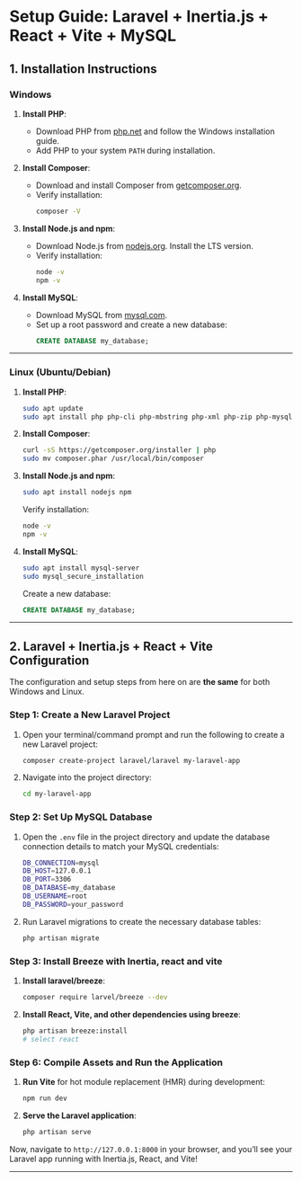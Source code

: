 
# Setup Guide: Laravel + Inertia.js + React + Vite + MySQL

## 1. Installation Instructions

### Windows

1. **Install PHP**:
   - Download PHP from [php.net](https://www.php.net/downloads) and follow the Windows installation guide.
   - Add PHP to your system `PATH` during installation.

2. **Install Composer**:
   - Download and install Composer from [getcomposer.org](https://getcomposer.org/download/).
   - Verify installation:
     ```bash
     composer -V
     ```

3. **Install Node.js and npm**:
   - Download Node.js from [nodejs.org](https://nodejs.org/). Install the LTS version.
   - Verify installation:
     ```bash
     node -v
     npm -v
     ```

4. **Install MySQL**:
   - Download MySQL from [mysql.com](https://dev.mysql.com/downloads/installer/).
   - Set up a root password and create a new database:
     ```sql
     CREATE DATABASE my_database;
     ```

---

### Linux (Ubuntu/Debian)

1. **Install PHP**:
   ```bash
   sudo apt update
   sudo apt install php php-cli php-mbstring php-xml php-zip php-mysql
   ```

2. **Install Composer**:
   ```bash
   curl -sS https://getcomposer.org/installer | php
   sudo mv composer.phar /usr/local/bin/composer
   ```

3. **Install Node.js and npm**:
   ```bash
   sudo apt install nodejs npm
   ```

   Verify installation:
   ```bash
   node -v
   npm -v
   ```

4. **Install MySQL**:
   ```bash
   sudo apt install mysql-server
   sudo mysql_secure_installation
   ```

   Create a new database:
   ```sql
   CREATE DATABASE my_database;
   ```

---

## 2. Laravel + Inertia.js + React + Vite Configuration

The configuration and setup steps from here on are **the same** for both Windows and Linux.

### Step 1: Create a New Laravel Project

1. Open your terminal/command prompt and run the following to create a new Laravel project:

   ```bash
   composer create-project laravel/laravel my-laravel-app
   ```

2. Navigate into the project directory:

   ```bash
   cd my-laravel-app
   ```

### Step 2: Set Up MySQL Database

1. Open the `.env` file in the project directory and update the database connection details to match your MySQL credentials:

   ```bash
   DB_CONNECTION=mysql
   DB_HOST=127.0.0.1
   DB_PORT=3306
   DB_DATABASE=my_database
   DB_USERNAME=root
   DB_PASSWORD=your_password
   ```

2. Run Laravel migrations to create the necessary database tables:

   ```bash
   php artisan migrate
   ```

### Step 3: Install Breeze with Inertia, react and vite

1. **Install laravel/breeze**:
   
   ```bash
   composer require larvel/breeze --dev
   ```

2. **Install React, Vite, and other dependencies using breeze**:

   ```bash
   php artisan breeze:install
   # select react
   ```


### Step 6: Compile Assets and Run the Application

1. **Run Vite** for hot module replacement (HMR) during development:

   ```bash
   npm run dev
   ```

2. **Serve the Laravel application**:

   ```bash
   php artisan serve
   ```

Now, navigate to `http://127.0.0.1:8000` in your browser, and you’ll see your Laravel app running with Inertia.js, React, and Vite!

---

